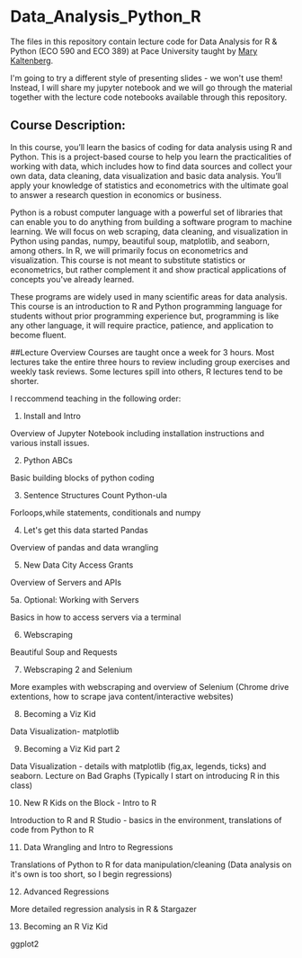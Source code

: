# Data_Analysis_Python_R

The files in this repository contain lecture code for Data Analysis for R & Python (ECO 590 and ECO 389) at Pace University taught by [Mary Kaltenberg](mkaltenberg.com}).

I'm going to try a different style of presenting slides - we won't use them! Instead, I will share my jupyter notebook and we will go through the material together with the lecture code notebooks available through this repository. 

## Course Description:
In this course, you’ll learn the basics of coding for data analysis using R and Python. This is a project-based course to help you learn the practicalities of working with data, which includes how to find data sources and collect your own data, data cleaning, data visualization and basic data analysis. You’ll apply your knowledge of statistics and econometrics with the ultimate goal to answer a research question in economics or business.

Python is a robust computer language with a powerful set of libraries that can enable you to do anything from building a software program to machine learning. We will focus on web scraping, data cleaning, and visualization in Python using pandas, numpy, beautiful soup, matplotlib, and seaborn, among others. In R, we will primarily focus on econometrics and visualization. This course is not meant to substitute statistics or econometrics, but rather complement it and show practical applications of concepts you've already learned.

These programs are widely used in many scientific areas for data analysis. This course is an introduction to R and Python programming language for students without prior programming experience but, programming is like any other language, it will require practice, patience, and application to become fluent. 

##Lecture Overview
Courses are taught once a week for 3 hours. Most lectures take the entire three hours to review including group exercises and weekly task reviews. Some lectures spill into others, R lectures tend to be shorter.

I reccommend teaching in the following order:
1. Install and Intro 

Overview of Jupyter Notebook including installation instructions and various install issues.

2. Python ABCs

Basic building blocks of python coding

3. Sentence Structures Count Python-ula

Forloops,while statements, conditionals and numpy

4. Let's get this data started Pandas

Overview of pandas and data wrangling

5. New Data City Access Grants

Overview of Servers and APIs

5a. Optional: Working with Servers

Basics in how to access servers via a terminal

6. Webscraping

Beautiful Soup and Requests

7. Webscraping 2 and Selenium

More examples with webscraping and overview of Selenium (Chrome drive extentions, how to scrape java content/interactive websites)

8. Becoming a Viz Kid

Data Visualization- matplotlib

9. Becoming a Viz Kid part 2

Data Visualization - details with matplotlib (fig,ax, legends, ticks) and seaborn. Lecture on Bad Graphs
(Typically I start on introducing R in this class)

10. New R Kids on the Block - Intro to R

Introduction to R and R Studio - basics in the environment, translations of code from Python to R

11. Data Wrangling and Intro to Regressions

Translations of Python to R for data manipulation/cleaning
(Data analysis on it's own is too short, so I begin regressions)

12. Advanced Regressions

More detailed regression analysis in R & Stargazer

13. Becoming an R Viz Kid

ggplot2





